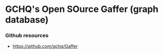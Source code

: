 
GCHQ's Open SOurce Gaffer (graph database)
===

### Github resources
* https://github.com/gchq/Gaffer


